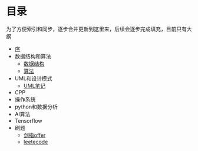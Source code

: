 # 目录

为了方便索引和同步，逐步合并更新到这里来，后续会逐步完成填充，目前只有大纲

* [序](./)
* 数据结构和算法
  * [数据结构](datastructure_and_algorithm/data_sturcture.md)
  * [算法](datastructure_and_algorithm/algorithm.md)
* UML和设计模式
  * [UML笔记](https://github.com/wujinjun/notebook/tree/969b6d5a087076a4f8a31a8f27d32566a2276cb2/UML_and_design_pattern/UML.md)
* CPP
* 操作系统
* python和数据分析
* AI算法
* Tensorflow
* 刷题
  * [剑指offer](shua-ti/resolution.md)
  * [leetecode](shua-ti/resolution-1.md)

